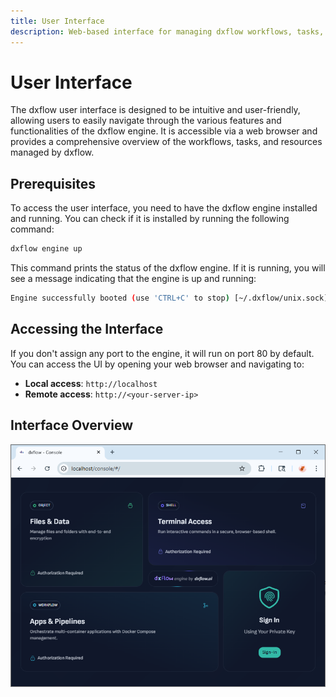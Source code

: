 ```yaml
---
title: User Interface
description: Web-based interface for managing dxflow workflows, tasks, and resources with an intuitive and user-friendly design
---
```


# User Interface

The dxflow user interface is designed to be intuitive and user-friendly, allowing users to easily navigate through the various features and functionalities of the dxflow engine. It is accessible via a web browser and provides a comprehensive overview of the workflows, tasks, and resources managed by dxflow.

## Prerequisites

To access the user interface, you need to have the dxflow engine installed and running. You can check if it is installed by running the following command:

```bash
dxflow engine up
```

This command prints the status of the dxflow engine. If it is running, you will see a message indicating that the engine is up and running:

```bash
Engine successfully booted (use 'CTRL+C' to stop) [~/.dxflow/unix.sock] [0.0.0.0:80]
```

## Accessing the Interface

If you don't assign any port to the engine, it will run on port 80 by default. You can access the UI by opening your web browser and navigating to:

- **Local access**: `http://localhost`
- **Remote access**: `http://<your-server-ip>`

## Interface Overview

![](/assets/ui_start_dark.png)
